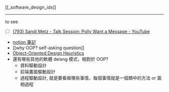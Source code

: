 [[_software_design_idx]]

---
to see
- [ ] [(793) Sandi Metz - Talk Session: Polly Want a Message - YouTube](https://www.youtube.com/watch?v=YtROlyWWhV0&list=WL&index=4&t=5s)



- [notion 筆記](https://www.notion.so/nture4388/OOP-6277753d7f5a484495c9c7c2d7ddbba8?pvs=4)
- [[why OOP? self-asking question]]
- [Object-Oriented Design Heuristics](https://www.slideshare.net/slideshow/objectoriented-design-heuristics/70899862#54)
- 還有哪些其他的軟體 deisng 模式，相對於 OOP?
    - 資料驅動設計
    - 前端畫面驅動設計
    - 過程驅動設計, 就是要看做哪些事情，每個事情就是一個類中的方法 or 面相過程